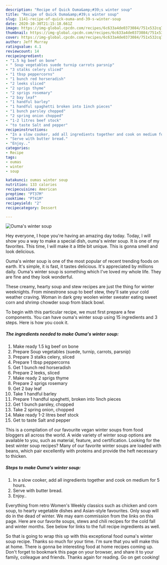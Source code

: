 ```yaml
---
description: "Recipe of Quick Ouma&amp;#39;s winter soup"
title: "Recipe of Quick Ouma&amp;#39;s winter soup"
slug: 1141-recipe-of-quick-ouma-and-39-s-winter-soup
date: 2020-10-30T21:15:18.661Z
image: https://img-global.cpcdn.com/recipes/6c633a4de0373084/751x532cq70/oumas-winter-soup-recipe-main-photo.jpg
thumbnail: https://img-global.cpcdn.com/recipes/6c633a4de0373084/751x532cq70/oumas-winter-soup-recipe-main-photo.jpg
cover: https://img-global.cpcdn.com/recipes/6c633a4de0373084/751x532cq70/oumas-winter-soup-recipe-main-photo.jpg
author: Jeff Murray
ratingvalue: 4.1
reviewcount: 14
recipeingredient:
- "1.5 kg beef on bone"
- " Soup vegetables suede turnip carrots parsnip"
- "3 stalks celery sliced"
- "1 tbsp peppercorns"
- "1 bunch red horseradish"
- "2 leeks sliced"
- "2 sprigs thyme"
- "2 sprigs rosemary"
- "2 bay leaf"
- "1 handful barley"
- "1 handful spaghetti broken into 1inch pieces"
- "1 bunch parsley chopped"
- "2 spring onion chopped"
- "1-2 litres beef stock"
- "to taste Salt and pepper"
recipeinstructions:
- "In a slow cooker, add all ingredients together and cook on medium for 5 hours."
- "Serve with butter bread."
- "Enjoy.."
categories:
- Recipe
tags:
- oumas
- winter
- soup

katakunci: oumas winter soup 
nutrition: 133 calories
recipecuisine: American
preptime: "PT37M"
cooktime: "PT41M"
recipeyield: "2"
recipecategory: Dessert

---
```



![Ouma&#39;s winter soup](https://img-global.cpcdn.com/recipes/6c633a4de0373084/751x532cq70/oumas-winter-soup-recipe-main-photo.jpg)

Hey everyone, I hope you're having an amazing day today. Today, I will show you a way to make a special dish, ouma&#39;s winter soup. It is one of my favorites. This time, I will make it a little bit unique. This is gonna smell and look delicious.

Ouma&#39;s winter soup is one of the most popular of recent trending foods on earth. It's simple, it is fast, it tastes delicious. It's appreciated by millions daily. Ouma&#39;s winter soup is something which I've loved my whole life. They are fine and they look wonderful.

These creamy, hearty soup and stew recipes are just the thing for winter weeknights. From minestrone soup to beef stew, they&#39;ll sate your cold weather craving. Woman in dark grey woolen winter sweater eating sweet corn and shrimp chowder soup from black bowl.


To begin with this particular recipe, we must first prepare a few components. You can have ouma&#39;s winter soup using 15 ingredients and 3 steps. Here is how you cook it.

<!--inarticleads1-->

##### The ingredients needed to make Ouma&#39;s winter soup:

1. Make ready 1.5 kg beef on bone
1. Prepare  Soup vegetables (suede, turnip, carrots, parsnip)
1. Prepare 3 stalks celery, sliced
1. Prepare 1 tbsp peppercorns
1. Get 1 bunch red horseradish
1. Prepare 2 leeks, sliced
1. Make ready 2 sprigs thyme
1. Prepare 2 sprigs rosemary
1. Get 2 bay leaf
1. Take 1 handful barley
1. Prepare 1 handful spaghetti, broken into 1inch pieces
1. Get 1 bunch parsley, chopped
1. Take 2 spring onion, chopped
1. Make ready 1-2 litres beef stock
1. Get to taste Salt and pepper


This is a compilation of our favourite vegan winter soups from food bloggers all across the world. A wide variety of winter soup options are available to you, such as material, feature, and certification. Looking for the best winter soup recipes? Many of our favorite winter soups are loaded with beans, which pair excellently with proteins and provide the heft necessary to thicken. 

<!--inarticleads2-->

##### Steps to make Ouma&#39;s winter soup:

1. In a slow cooker, add all ingredients together and cook on medium for 5 hours.
1. Serve with butter bread.
1. Enjoy..


Everything from retro Women&#39;s Weekly classics such as chicken and corn soup, to hearty vegetable dishes and Asian-style favourites. Only soup will do in the dead of winter. We may earn commission from the links on this page. Here are our favorite soups, stews and chili recipes for the cold fall and winter months. See below for links to the full recipe ingredients as well. 

So that is going to wrap this up with this exceptional food ouma&#39;s winter soup recipe. Thanks so much for your time. I'm sure that you will make this at home. There is gonna be interesting food at home recipes coming up. Don't forget to bookmark this page on your browser, and share it to your family, colleague and friends. Thanks again for reading. Go on get cooking!
